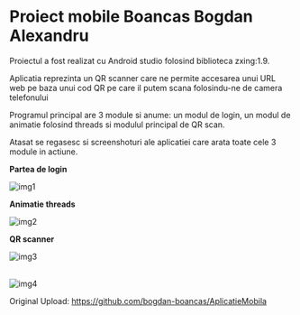 # Proiect mobile Boancas Bogdan Alexandru

Proiectul a fost realizat cu Android studio folosind biblioteca zxing:1.9.

Aplicatia reprezinta un QR scanner care ne permite accesarea unui URL web pe baza unui cod QR pe care il putem scana folosindu-ne de camera telefonului

Programul principal are 3 module si anume: un modul de login, un modul de animatie folosind threads si modulul principal de QR scan. 

Atasat se regasesc si screenshoturi ale aplicatiei care arata toate cele 3 module in actiune. 

**Partea de login**

![img1](https://github.com/bogdan-boancas/mobile-programming-2019/blob/master/Boancas%20Bogdan%20Alexandru/Android%20studio%20mobile%20app/screenshot/modul_1.jpg)<br>

**Animatie threads**

![img2](https://github.com/bogdan-boancas/mobile-programming-2019/blob/master/Boancas%20Bogdan%20Alexandru/Android%20studio%20mobile%20app/screenshot/modul_2.jpg)<br>

**QR scanner**

![img3](https://github.com/bogdan-boancas/mobile-programming-2019/blob/master/Boancas%20Bogdan%20Alexandru/Android%20studio%20mobile%20app/screenshot/modul_3a.jpg)<br><br>

![img4](https://github.com/bogdan-boancas/mobile-programming-2019/blob/master/Boancas%20Bogdan%20Alexandru/Android%20studio%20mobile%20app/screenshot/modul_3b.jpg)<br>


Original Upload: https://github.com/bogdan-boancas/AplicatieMobila